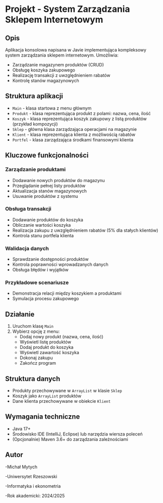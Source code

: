 # Projekt - System Zarządzania Sklepem Internetowym

## Opis
Aplikacja konsolowa napisana w Javie implementująca kompleksowy system zarządzania sklepem internetowym. Umożliwia:
- Zarządzanie magazynem produktów (CRUD)
- Obsługę koszyka zakupowego
- Realizację transakcji z uwzględnieniem rabatów
- Kontrolę stanów magazynowych

## Struktura aplikacji
- `Main` - klasa startowa z menu głównym
- `Produkt` - klasa reprezentująca produkt z polami: nazwa, cena, ilość
- `Koszyk` - klasa reprezentująca koszyk zakupowy z listą produktów (przykład kompozycji)
- `Sklep` - główna klasa zarządzająca operacjami na magazynie
- `Klient` - klasa reprezentująca klienta z możliwością rabatów
- `Portfel` - klasa zarządzająca środkami finansowymi klienta

## Kluczowe funkcjonalności

### Zarządzanie produktami
- Dodawanie nowych produktów do magazynu
- Przeglądanie pełnej listy produktów
- Aktualizacja stanów magazynowych
- Usuwanie produktów z systemu

### Obsługa transakcji
- Dodawanie produktów do koszyka
- Obliczanie wartości koszyka
- Realizacja zakupu z uwzględnieniem rabatów (5% dla stałych klientów)
- Kontrola stanu portfela klienta

### Walidacja danych
- Sprawdzanie dostępności produktów
- Kontrola poprawności wprowadzanych danych
- Obsługa błędów i wyjątków

### Przykładowe scenariusze
- Demonstracja relacji między koszykiem a produktami
- Symulacja procesu zakupowego

## Działanie
1. Uruchom klasę `Main`
2. Wybierz opcję z menu:
   - Dodaj nowy produkt (nazwa, cena, ilość)
   - Wyświetl listę produktów
   - Dodaj produkt do koszyka
   - Wyświetl zawartość koszyka
   - Dokonaj zakupu
   - Zakończ program

## Struktura danych
- Produkty przechowywane w `ArrayList` w klasie `Sklep`
- Koszyk jako `ArrayList` produktów
- Dane klienta przechowywane w obiekcie `Klient`

## Wymagania techniczne
- Java 17+
- Środowisko IDE (IntelliJ, Eclipse) lub narzędzia wiersza poleceń
- (Opcjonalnie) Maven 3.6+ do zarządzania zależnościami

## Autor
-Michał Mytych

-Uniwersytet Rzeszowski

-Informatyka i ekonometria  

-Rok akademicki: 2024/2025
